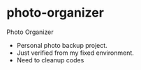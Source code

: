 # photo-organizer
Photo Organizer

- Personal photo backup project.
- Just verified from my fixed environment.
- Need to cleanup codes
